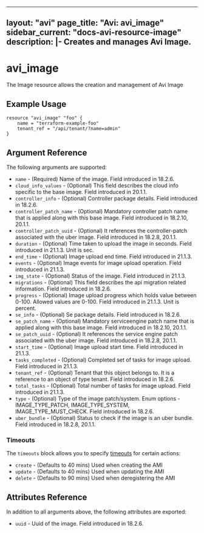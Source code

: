 <!--
    Copyright 2021 VMware, Inc.
    SPDX-License-Identifier: Mozilla Public License 2.0
-->
---
layout: "avi"
page_title: "Avi: avi_image"
sidebar_current: "docs-avi-resource-image"
description: |-
  Creates and manages Avi Image.
---

# avi_image

The Image resource allows the creation and management of Avi Image

## Example Usage

```hcl
resource "avi_image" "foo" {
    name = "terraform-example-foo"
    tenant_ref = "/api/tenant/?name=admin"
}
```

## Argument Reference

The following arguments are supported:

* `name` - (Required) Name of the image. Field introduced in 18.2.6.
* `cloud_info_values` - (Optional) This field describes the cloud info specific to the base image. Field introduced in 20.1.1.
* `controller_info` - (Optional) Controller package details. Field introduced in 18.2.6.
* `controller_patch_name` - (Optional) Mandatory controller patch name that is applied along with this base image. Field introduced in 18.2.10, 20.1.1.
* `controller_patch_uuid` - (Optional) It references the controller-patch associated with the uber image. Field introduced in 18.2.8, 20.1.1.
* `duration` - (Optional) Time taken to upload the image in seconds. Field introduced in 21.1.3. Unit is sec.
* `end_time` - (Optional) Image upload end time. Field introduced in 21.1.3.
* `events` - (Optional) Image events for image upload operation. Field introduced in 21.1.3.
* `img_state` - (Optional) Status of the image. Field introduced in 21.1.3.
* `migrations` - (Optional) This field describes the api migration related information. Field introduced in 18.2.6.
* `progress` - (Optional) Image upload progress which holds value between 0-100. Allowed values are 0-100. Field introduced in 21.1.3. Unit is percent.
* `se_info` - (Optional) Se package details. Field introduced in 18.2.6.
* `se_patch_name` - (Optional) Mandatory serviceengine patch name that is applied along with this base image. Field introduced in 18.2.10, 20.1.1.
* `se_patch_uuid` - (Optional) It references the service engine patch associated with the uber image. Field introduced in 18.2.8, 20.1.1.
* `start_time` - (Optional) Image upload start time. Field introduced in 21.1.3.
* `tasks_completed` - (Optional) Completed set of tasks for image upload. Field introduced in 21.1.3.
* `tenant_ref` - (Optional) Tenant that this object belongs to. It is a reference to an object of type tenant. Field introduced in 18.2.6.
* `total_tasks` - (Optional) Total number of tasks for image upload. Field introduced in 21.1.3.
* `type` - (Optional) Type of the image patch/system. Enum options - IMAGE_TYPE_PATCH, IMAGE_TYPE_SYSTEM, IMAGE_TYPE_MUST_CHECK. Field introduced in 18.2.6.
* `uber_bundle` - (Optional) Status to check if the image is an uber bundle. Field introduced in 18.2.8, 20.1.1.


### Timeouts

The `timeouts` block allows you to specify [timeouts](https://www.terraform.io/docs/configuration/resources.html#timeouts) for certain actions:

* `create` - (Defaults to 40 mins) Used when creating the AMI
* `update` - (Defaults to 40 mins) Used when updating the AMI
* `delete` - (Defaults to 90 mins) Used when deregistering the AMI

## Attributes Reference

In addition to all arguments above, the following attributes are exported:

* `uuid` -  Uuid of the image. Field introduced in 18.2.6.

